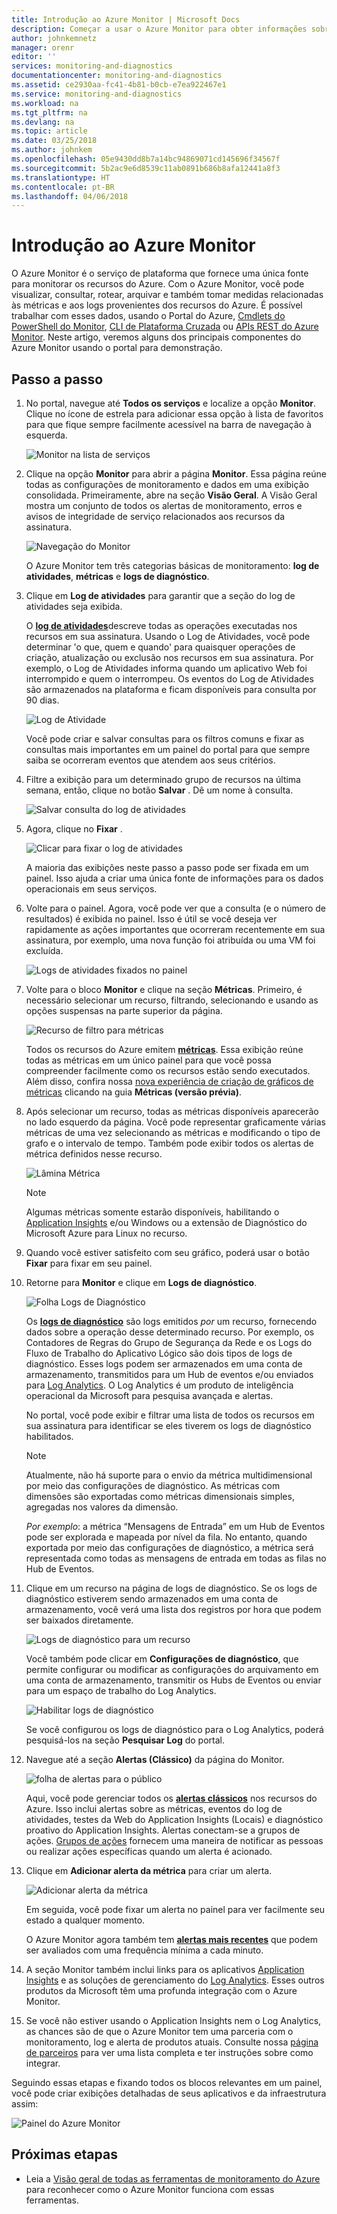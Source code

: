 ```yaml
---
title: Introdução ao Azure Monitor | Microsoft Docs
description: Começar a usar o Azure Monitor para obter informações sobre a operação de seus recursos e tomada de ação com base nos dados.
author: johnkemnetz
manager: orenr
editor: ''
services: monitoring-and-diagnostics
documentationcenter: monitoring-and-diagnostics
ms.assetid: ce2930aa-fc41-4b81-b0cb-e7ea922467e1
ms.service: monitoring-and-diagnostics
ms.workload: na
ms.tgt_pltfrm: na
ms.devlang: na
ms.topic: article
ms.date: 03/25/2018
ms.author: johnkem
ms.openlocfilehash: 05e9430dd8b7a14bc94869071cd145696f34567f
ms.sourcegitcommit: 5b2ac9e6d8539c11ab0891b686b8afa12441a8f3
ms.translationtype: HT
ms.contentlocale: pt-BR
ms.lasthandoff: 04/06/2018
---
```

# <a name="get-started-with-azure-monitor"></a>Introdução ao Azure Monitor
O Azure Monitor é o serviço de plataforma que fornece uma única fonte para monitorar os recursos do Azure. Com o Azure Monitor, você pode visualizar, consultar, rotear, arquivar e também tomar medidas relacionadas às métricas e aos logs provenientes dos recursos do Azure. É possível trabalhar com esses dados, usando o Portal do Azure, [Cmdlets do PowerShell do Monitor](insights-powershell-samples.md), [CLI de Plataforma Cruzada](insights-cli-samples.md) ou [APIs REST do Azure Monitor](https://msdn.microsoft.com/library/dn931943.aspx). Neste artigo, veremos alguns dos principais componentes do Azure Monitor usando o portal para demonstração.

## <a name="walkthrough"></a>Passo a passo
1. No portal, navegue até **Todos os serviços** e localize a opção **Monitor**. Clique no ícone de estrela para adicionar essa opção à lista de favoritos para que fique sempre facilmente acessível na barra de navegação à esquerda.

    ![Monitor na lista de serviços](./media/monitoring-get-started/monitor-more-services.png)
2. Clique na opção **Monitor** para abrir a página **Monitor**. Essa página reúne todas as configurações de monitoramento e dados em uma exibição consolidada. Primeiramente, abre na seção **Visão Geral**. A Visão Geral mostra um conjunto de todos os alertas de monitoramento, erros e avisos de integridade de serviço relacionados aos recursos da assinatura.  

    ![Navegação do Monitor](./media/monitoring-get-started/monitor-blade-nav.png)

    O Azure Monitor tem três categorias básicas de monitoramento: **log de atividades**, **métricas** e **logs de diagnóstico**.
3. Clique em **Log de atividades** para garantir que a seção do log de atividades seja exibida.

    O [**log de atividades**](monitoring-overview-activity-logs.md)descreve todas as operações executadas nos recursos em sua assinatura. Usando o Log de Atividades, você pode determinar 'o que, quem e quando' para quaisquer operações de criação, atualização ou exclusão nos recursos em sua assinatura. Por exemplo, o Log de Atividades informa quando um aplicativo Web foi interrompido e quem o interrompeu. Os eventos do Log de Atividades são armazenados na plataforma e ficam disponíveis para consulta por 90 dias.

    ![Log de Atividade](./media/monitoring-get-started/monitor-act-log-blade.png)

    Você pode criar e salvar consultas para os filtros comuns e fixar as consultas mais importantes em um painel do portal para que sempre saiba se ocorreram eventos que atendem aos seus critérios.
4. Filtre a exibição para um determinado grupo de recursos na última semana, então, clique no botão **Salvar** . Dê um nome à consulta.

    ![Salvar consulta do log de atividades](./media/monitoring-get-started/monitor-act-log-save.png)
5. Agora, clique no **Fixar** .

    ![Clicar para fixar o log de atividades](./media/monitoring-get-started/monitor-act-log-pin.png)

    A maioria das exibições neste passo a passo pode ser fixada em um painel. Isso ajuda a criar uma única fonte de informações para os dados operacionais em seus serviços.
6. Volte para o painel. Agora, você pode ver que a consulta (e o número de resultados) é exibida no painel. Isso é útil se você deseja ver rapidamente as ações importantes que ocorreram recentemente em sua assinatura, por exemplo, uma nova função foi atribuída ou uma VM foi excluída.

    ![Logs de atividades fixados no painel](./media/monitoring-get-started/monitor-act-log-db.png)
7. Volte para o bloco **Monitor** e clique na seção **Métricas**. Primeiro, é necessário selecionar um recurso, filtrando, selecionando e usando as opções suspensas na parte superior da página.

    ![Recurso de filtro para métricas](./media/monitoring-get-started/monitor-met-filter.png)

    Todos os recursos do Azure emitem [**métricas**](monitoring-overview-metrics.md). Essa exibição reúne todas as métricas em um único painel para que você possa compreender facilmente como os recursos estão sendo executados. Além disso, confira nossa [nova experiência de criação de gráficos de métricas](https://aka.ms/azuremonitor/new-metrics-charts) clicando na guia **Métricas (versão prévia)**.
8. Após selecionar um recurso, todas as métricas disponíveis aparecerão no lado esquerdo da página. Você pode representar graficamente várias métricas de uma vez selecionando as métricas e modificando o tipo de grafo e o intervalo de tempo. Também pode exibir todos os alertas de métrica definidos nesse recurso.

    ![Lâmina Métrica](./media/monitoring-get-started/monitor-metric-blade.png)

   > [!NOTE]
   > Algumas métricas somente estarão disponíveis, habilitando o [Application Insights](../application-insights/app-insights-overview.md) e/ou Windows ou a extensão de Diagnóstico do Microsoft Azure para Linux no recurso.
   >
   >

9. Quando você estiver satisfeito com seu gráfico, poderá usar o botão **Fixar** para fixar em seu painel.
10. Retorne para **Monitor** e clique em **Logs de diagnóstico**.

    ![Folha Logs de Diagnóstico](./media/monitoring-get-started/monitor-diaglogs-blade.png)

    Os [**logs de diagnóstico**](monitoring-overview-of-diagnostic-logs.md) são logs emitidos *por* um recurso, fornecendo dados sobre a operação desse determinado recurso. Por exemplo, os Contadores de Regras do Grupo de Segurança da Rede e os Logs do Fluxo de Trabalho do Aplicativo Lógico são dois tipos de logs de diagnóstico. Esses logs podem ser armazenados em uma conta de armazenamento, transmitidos para um Hub de eventos e/ou enviados para [Log Analytics](../log-analytics/log-analytics-overview.md). O Log Analytics é um produto de inteligência operacional da Microsoft para pesquisa avançada e alertas.

    No portal, você pode exibir e filtrar uma lista de todos os recursos em sua assinatura para identificar se eles tiverem os logs de diagnóstico habilitados.
    > [!NOTE]
    > Atualmente, não há suporte para o envio da métrica multidimensional por meio das configurações de diagnóstico. As métricas com dimensões são exportadas como métricas dimensionais simples, agregadas nos valores da dimensão.
    >
    > *Por exemplo*: a métrica “Mensagens de Entrada” em um Hub de Eventos pode ser explorada e mapeada por nível da fila. No entanto, quando exportada por meio das configurações de diagnóstico, a métrica será representada como todas as mensagens de entrada em todas as filas no Hub de Eventos.
    >
    >

11. Clique em um recurso na página de logs de diagnóstico. Se os logs de diagnóstico estiverem sendo armazenados em uma conta de armazenamento, você verá uma lista dos registros por hora que podem ser baixados diretamente.

    ![Logs de diagnóstico para um recurso](./media/monitoring-get-started/monitor-diaglogs-detail.png)

    Você também pode clicar em **Configurações de diagnóstico**, que permite configurar ou modificar as configurações do arquivamento em uma conta de armazenamento, transmitir os Hubs de Eventos ou enviar para um espaço de trabalho do Log Analytics.

    ![Habilitar logs de diagnóstico](./media/monitoring-get-started/monitor-diaglogs-enable.png)

    Se você configurou os logs de diagnóstico para o Log Analytics, poderá pesquisá-los na seção **Pesquisar Log** do portal.
12. Navegue até a seção **Alertas (Clássico)** da página do Monitor.

    ![folha de alertas para o público](./media/monitoring-get-started/monitor-alerts-nopp.png)

    Aqui, você pode gerenciar todos os [**alertas clássicos**](monitoring-overview-alerts.md) nos recursos do Azure. Isso inclui alertas sobre as métricas, eventos do log de atividades, testes da Web do Application Insights (Locais) e diagnóstico proativo do Application Insights. Alertas conectam-se a grupos de ações. [Grupos de ações](monitoring-action-groups.md) fornecem uma maneira de notificar as pessoas ou realizar ações específicas quando um alerta é acionado.

13. Clique em **Adicionar alerta da métrica** para criar um alerta.

    ![Adicionar alerta da métrica](./media/monitoring-get-started/monitor-alerts-add.png)

    Em seguida, você pode fixar um alerta no painel para ver facilmente seu estado a qualquer momento.

    O Azure Monitor agora também tem [**alertas mais recentes**](https://aka.ms/azuremonitor/near-real-time-alerts) que podem ser avaliados com uma frequência mínima a cada minuto.

14. A seção Monitor também inclui links para os aplicativos [Application Insights](../application-insights/app-insights-overview.md) e as soluções de gerenciamento do [Log Analytics](../log-analytics/log-analytics-overview.md). Esses outros produtos da Microsoft têm uma profunda integração com o Azure Monitor.
15. Se você não estiver usando o Application Insights nem o Log Analytics, as chances são de que o Azure Monitor tem uma parceria com o monitoramento, log e alerta de produtos atuais. Consulte nossa [página de parceiros](monitoring-partners.md) para ver uma lista completa e ter instruções sobre como integrar.

Seguindo essas etapas e fixando todos os blocos relevantes em um painel, você pode criar exibições detalhadas de seus aplicativos e da infraestrutura assim:

![Painel do Azure Monitor](./media/monitoring-get-started/monitor-final-dash.png)

## <a name="next-steps"></a>Próximas etapas
* Leia a [Visão geral de todas as ferramentas de monitoramento do Azure](monitoring-overview.md) para reconhecer como o Azure Monitor funciona com essas ferramentas.

